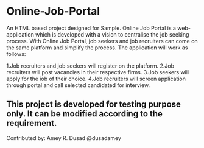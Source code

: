 # Online-Job-Portal
An HTML based project designed for Sample.
Online Job Portal is a web-application which is developed with a vision to centralise the job seeking process. With Online Job Portal, job seekers and job recruiters can come on the same platform and simplify the process. The application will work as follows:

1.Job recruiters and job seekers will register on the platform.
2.Job recruiters will post vacancies in their respective firms.
3.Job seekers will apply for the iob of their choice.
4.Job recruiters will screen application through portal and call selected candidated for interview.

This project is developed for testing purpose only. It can be modified according to the requirement.
---
Contributed by:
Amey R. Dusad
@dusadamey
